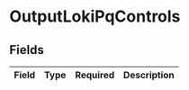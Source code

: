 # OutputLokiPqControls


## Fields

| Field       | Type        | Required    | Description |
| ----------- | ----------- | ----------- | ----------- |